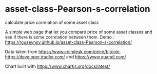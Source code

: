 # asset-class-Pearson-s-correlation
calculate price correlation of some asset class

A simple web page that let you compare price of some asset classes and see if there is some correlation between them.
Demo : https://rguseynov.github.io/asset-class-Pearson-s-correlation/

Data taken from https://www.coindesk.com/price/bitcoin, https://developer.tradier.com/ and https://www.quandl.com/

Chart built with https://www.chartjs.org/docs/latest/
